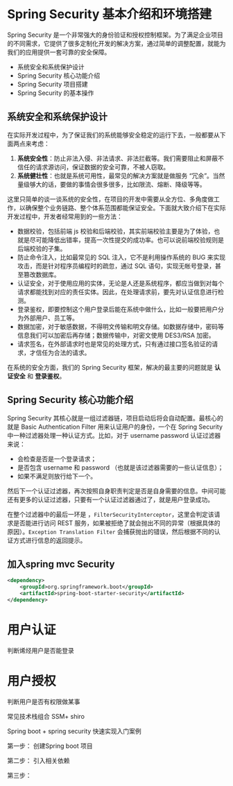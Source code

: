 # Spring Security 基本介绍和环境搭建

Spring Security 是一个非常强大的身份验证和授权控制框架。为了满足企业项目的不同需求，它提供了很多定制化开发的解决方案，通过简单的调整配置，就能为我们的应用提供一套可靠的安全保障。

- 系统安全和系统保护设计
- Spring Security 核心功能介绍
- Spring Security 项目搭建
- Spring Security 的基本操作

## 系统安全和系统保护设计

在实际开发过程中，为了保证我们的系统能够安全稳定的运行下去，一般都要从下面两点来考虑：

1. **系统安全性**：防止非法入侵、非法请求、非法拦截等。我们需要阻止和屏蔽不信任的请求源访问，保证数据的安全可靠，不被人窃取。
2. **系统健壮性**：也就是系统可用性，最常见的解决方案就是做服务 “冗余”。当然量级够大的话，要做的事情会很多很多，比如限流、熔断、降级等等。

这里只简单的谈一谈系统的安全性，在项目的开发中需要从全方位、多角度做工作，以确保整个业务链路、整个体系范围都能保证安全。下面就大致介绍下在实际开发过程中，开发者经常用到的一些方法：

- 数据校验，包括前端 js 校验和后端校验，其实前端校验主要是为了体验，也就是尽可能降低出错率，提高一次性提交的成功率。也可以说前端校验规则是后端校验的子集。
- 防止命令注入，比如最常见的 SQL 注入，它不是利用操作系统的 BUG 来实现攻击，而是针对程序员编程时的疏忽，通过 SQL 语句，实现无帐号登录，甚至篡改数据库。
- 认证安全，对于使用应用的实体，无论是人还是系统程序，都应当做到对每个请求都能找到对应的责任实体。因此，在处理请求前，要先对认证信息进行检测。
- 登录鉴权，即要控制这个用户登录后能在系统中做什么，比如一般要把用户分为外部用户、员工等。
- 数据加密，对于敏感数据，不得明文传输和明文存储。如数据存储中，密码等信息我们可以加密后再存储；数据传输中，对密文使用 DES3/RSA 加密。
- 请求签名，在外部请求时也是常见的处理方式，只有通过接口签名验证的请求，才信任为合法的请求。

在系统的安全方面，我们的 Spring Security 框架，解决的最主要的问题就是 **认证安全** 和 **登录鉴权**。

## Spring Security 核心功能介绍

Spring Security 其核心就是一组过滤器链，项目启动后将会自动配置。最核心的就是 Basic Authentication Filter 用来认证用户的身份，一个在 Spring Security 中一种过滤器处理一种认证方式。比如，对于 username password 认证过滤器来说：

- 会检查是否是一个登录请求；
- 是否包含 username 和 password （也就是该过滤器需要的一些认证信息）；
- 如果不满足则放行给下一个。

然后下一个认证过滤器，再次按照自身职责判定是否是自身需要的信息。中间可能还有更多的认证过滤器，只要有一个认证过滤器通过了，就是用户登录成功。

在整个过滤器中的最后一环是 ，`FilterSecurityInterceptor`，这里会判定该请求是否能进行访问 REST 服务，如果被拒绝了就会抛出不同的异常（根据具体的原因）。`Exception Translation Filter` 会捕获抛出的错误，然后根据不同的认证方式进行信息的返回提示。

## 加入spring mvc Security
```xml
<dependency>
    <groupId>org.springframework.boot</groupId>
    <artifactId>spring-boot-starter-security</artifactId>
</dependency>
```

# 用户认证

判断烯烃用户是否能登录

# 用户授权

判断用户是否有权限做某事



常见技术栈组合 SSM+ shiro

Spring boot + spring security 快速实现入门案例

第一步： 创建Spring boot 项目

第二步： 引入相关依赖

第三步： 